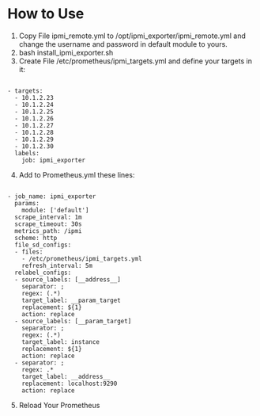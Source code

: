 # How to Use
1. Copy File ipmi_remote.yml to /opt/ipmi_exporter/ipmi_remote.yml and change the username and password in default module to yours.
2. bash install_ipmi_exporter.sh
3. Create File /etc/prometheus/ipmi_targets.yml and define your targets in it:

```

- targets:
  - 10.1.2.23
  - 10.1.2.24
  - 10.1.2.25
  - 10.1.2.26
  - 10.1.2.27
  - 10.1.2.28
  - 10.1.2.29
  - 10.1.2.30
  labels:
    job: ipmi_exporter
```

4. Add to Prometheus.yml these lines:
```

- job_name: ipmi_exporter
  params:
    module: ['default']
  scrape_interval: 1m
  scrape_timeout: 30s
  metrics_path: /ipmi
  scheme: http
  file_sd_configs:
  - files:
    - /etc/prometheus/ipmi_targets.yml
    refresh_interval: 5m
  relabel_configs:
  - source_labels: [__address__]
    separator: ;
    regex: (.*)
    target_label: __param_target
    replacement: ${1}
    action: replace
  - source_labels: [__param_target]
    separator: ;
    regex: (.*)
    target_label: instance
    replacement: ${1}
    action: replace
  - separator: ;
    regex: .*
    target_label: __address__
    replacement: localhost:9290
    action: replace
```
5. Reload Your Prometheus
